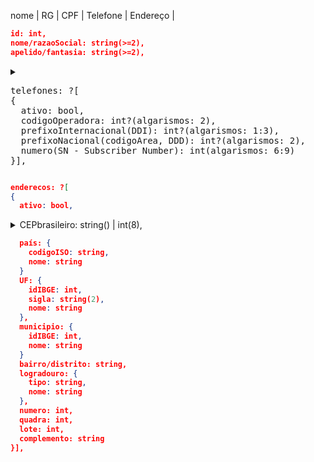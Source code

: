 nome | RG | CPF | Telefone | Endereço | 

```json
id: int,
nome/razaoSocial: string(>=2),
apelido/fantasia: string(>=2),
```
<details>
  <summary><pre>
telefones: ?[
{
  ativo: bool,
  codigoOperadora: int?(algarismos: 2),
  prefixoInternacional(DDI): int?(algarismos: 1:3),
  prefixoNacional(codigoArea, DDD): int?(algarismos: 2),
  numero(SN - Subscriber Number): int(algarismos: 6:9)
}],</pre></summary>

  <pre>
Implementação:
  1ª Opção: cada chave-valor do Javascript Object pode corresponder a um input
  2ª Opção: um único input para cada telefone, o valor é dividido em substrings cujos valores são alocados às chaves
  correspondentes através de uma função
    pattern input: 

Links: https://www.cm.com/blog/how-to-format-international-telephone-numbers/
  </pre>
</details>

```json
enderecos: ?[
{
  ativo: bool,
```
<details>
  <summary>CEPbrasileiro: string() | int(8),</summary>

  https://www.mbi.com.br/mbi/biblioteca/paises/codigo-postal/
</details>

```json
  país: {
    codigoISO: string,
    nome: string
  }
  UF: {
    idIBGE: int,
    sigla: string(2),
    nome: string
  },
  municipio: {
    idIBGE: int,
    nome: string
  }
  bairro/distrito: string,
  logradouro: {
    tipo: string,
    nome: string
  },
  numero: int,
  quadra: int,
  lote: int,
  complemento: string
}],
```
